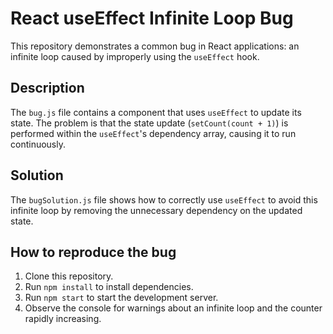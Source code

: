 # React useEffect Infinite Loop Bug

This repository demonstrates a common bug in React applications: an infinite loop caused by improperly using the `useEffect` hook.

## Description

The `bug.js` file contains a component that uses `useEffect` to update its state. The problem is that the state update (`setCount(count + 1)`) is performed within the `useEffect`'s dependency array, causing it to run continuously.

## Solution

The `bugSolution.js` file shows how to correctly use `useEffect` to avoid this infinite loop by removing the unnecessary dependency on the updated state.

## How to reproduce the bug
1. Clone this repository.
2. Run `npm install` to install dependencies.
3. Run `npm start` to start the development server.
4. Observe the console for warnings about an infinite loop and the counter rapidly increasing.
